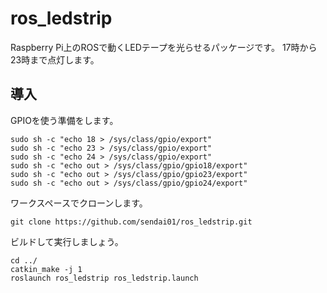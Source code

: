 # ros_ledstrip
Raspberry Pi上のROSで動くLEDテープを光らせるパッケージです。
17時から23時まで点灯します。
## 導入
GPIOを使う準備をします。

```
sudo sh -c "echo 18 > /sys/class/gpio/export"
sudo sh -c "echo 23 > /sys/class/gpio/export"
sudo sh -c "echo 24 > /sys/class/gpio/export"
sudo sh -c "echo out > /sys/class/gpio/gpio18/export"
sudo sh -c "echo out > /sys/class/gpio/gpio23/export"
sudo sh -c "echo out > /sys/class/gpio/gpio24/export"
```

ワークスペースでクローンします。

```
git clone https://github.com/sendai01/ros_ledstrip.git
```

ビルドして実行しましょう。

```
cd ../
catkin_make -j 1
roslaunch ros_ledstrip ros_ledstrip.launch
```
